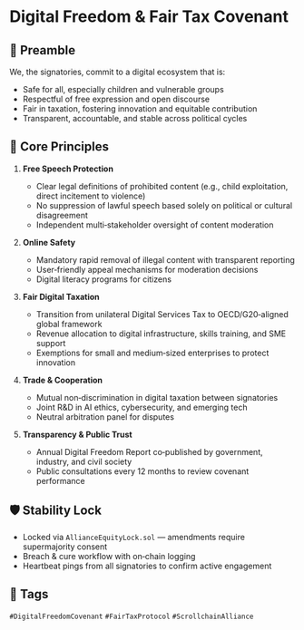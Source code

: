 # Digital Freedom & Fair Tax Covenant

## 📍 Preamble
We, the signatories, commit to a digital ecosystem that is:
- Safe for all, especially children and vulnerable groups
- Respectful of free expression and open discourse
- Fair in taxation, fostering innovation and equitable contribution
- Transparent, accountable, and stable across political cycles

## 🧭 Core Principles
1. **Free Speech Protection**
   - Clear legal definitions of prohibited content (e.g., child exploitation, direct incitement to violence)
   - No suppression of lawful speech based solely on political or cultural disagreement
   - Independent multi‑stakeholder oversight of content moderation

2. **Online Safety**
   - Mandatory rapid removal of illegal content with transparent reporting
   - User‑friendly appeal mechanisms for moderation decisions
   - Digital literacy programs for citizens

3. **Fair Digital Taxation**
   - Transition from unilateral Digital Services Tax to OECD/G20‑aligned global framework
   - Revenue allocation to digital infrastructure, skills training, and SME support
   - Exemptions for small and medium‑sized enterprises to protect innovation

4. **Trade & Cooperation**
   - Mutual non‑discrimination in digital taxation between signatories
   - Joint R&D in AI ethics, cybersecurity, and emerging tech
   - Neutral arbitration panel for disputes

5. **Transparency & Public Trust**
   - Annual Digital Freedom Report co‑published by government, industry, and civil society
   - Public consultations every 12 months to review covenant performance

## 🛡️ Stability Lock
- Locked via `AllianceEquityLock.sol` — amendments require supermajority consent
- Breach & cure workflow with on‑chain logging
- Heartbeat pings from all signatories to confirm active engagement

## 🔖 Tags
`#DigitalFreedomCovenant` `#FairTaxProtocol` `#ScrollchainAlliance`
